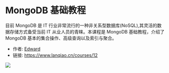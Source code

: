 # MongoDB 基础教程

目前 MongoDB 是 IT 行业非常流行的一种非关系型数据库(NoSQL),其灵活的数据存储方式备受当前 IT 从业人员的青睐。本课程是 MongoDB 基础教程，介绍了 MongoDB 基本的集合操作、高级查询以及索引与聚合。

- 作者: [Edward](https://www.lanqiao.cn/users/20406/)
- 链接: https://www.lanqiao.cn/courses/12

![](https://dn-simplecloud.shiyanlou.com/ncn12.jpg)